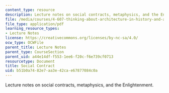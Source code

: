 ```yaml
---
content_type: resource
description: Lecture notes on social contracts, metaphysics, and the Enlightenment.
file: /media/courses/4-607-thinking-about-architecture-in-history-and-at-present-fall-2009/b51b0a7482e7aa3e42cae67877084c0a_MIT4_607F09_lec05.pdf
file_type: application/pdf
learning_resource_types:
- Lecture Notes
license: https://creativecommons.org/licenses/by-nc-sa/4.0/
ocw_type: OCWFile
parent_title: Lecture Notes
parent_type: CourseSection
parent_uid: a44e14df-f553-1ee6-f20c-f6e739cf0713
resourcetype: Document
title: Social Contract
uid: b51b0a74-82e7-aa3e-42ca-e67877084c0a
---
```

Lecture notes on social contracts, metaphysics, and the Enlightenment.